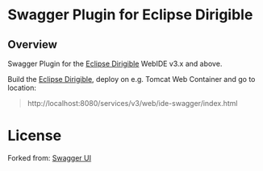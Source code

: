 # Swagger Plugin for Eclipse Dirigible

## Overview

Swagger Plugin for the [Eclipse Dirigible](https://github.com/eclipse/dirigible) WebIDE v3.x and above.

Build the [Eclipse Dirigible](https://github.com/eclipse/dirigible), deploy on e.g. Tomcat Web Container and go to location:

> http://localhost:8080/services/v3/web/ide-swagger/index.html

# License

Forked from: [Swagger UI](https://github.com/swagger-api/swagger-ui)
